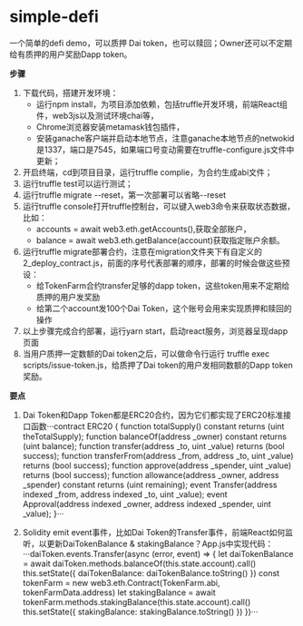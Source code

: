 # simple-defi
一个简单的defi demo，可以质押 Dai token，也可以赎回；Owner还可以不定期给有质押的用户奖励Dapp token。

**步骤**

1. 下载代码，搭建开发环境：
    - 运行npm install，为项目添加依赖，包括truffle开发环境，前端React组件，web3js以及测试环境chai等，
    - Chrome浏览器安装metamask钱包插件，
    - 安装ganache客户端并启动本地节点，注意ganache本地节点的netwokid是1337，端口是7545，如果端口号变动需要在truffle-configure.js文件中更新；
2. 开启终端，cd到项目目录，运行truffle complie，为合约生成abi文件；
3. 运行truffle test可以运行测试；
4. 运行truffle migrate --reset，第一次部署可以省略--reset
5. 运行truffle console打开truffle控制台，可以键入web3命令来获取状态数据，比如：
    - accounts = await web3.eth.getAccounts(),获取全部账户，
    - balance = await web3.eth.getBalance(account)获取指定账户余额。
7. 运行truffle migrate部署合约，注意在migration文件夹下有自定义的2_deploy_contract.js，前面的序号代表部署的顺序，部署的时候会做这些预设：
    - 给TokenFarm合约transfer足够的dapp token，这些token用来不定期给质押的用户发奖励
    - 给第二个account发100个Dai Token，这个账号会用来实现质押和赎回的操作
8. 以上步骤完成合约部署，运行yarn start，启动react服务，浏览器呈现dapp页面
9. 当用户质押一定数额的Dai token之后，可以做命令行运行 truffle exec scripts/issue-token.js，给质押了Dai token的用户发相同数额的Dapp token奖励。

**要点**
1. Dai Token和Dapp Token都是ERC20合约，因为它们都实现了ERC20标准接口函数···contract ERC20 {
   function totalSupply() constant returns (uint theTotalSupply);
   function balanceOf(address _owner) constant returns (uint balance);
   function transfer(address _to, uint _value) returns (bool success);
   function transferFrom(address _from, address _to, uint _value) returns (bool success);
   function approve(address _spender, uint _value) returns (bool success);
   function allowance(address _owner, address _spender) constant returns (uint remaining);
   event Transfer(address indexed _from, address indexed _to, uint _value);
   event Approval(address indexed _owner, address indexed _spender, uint _value);
}···

2. Solidity emit event事件，比如Dai Token的Transfer事件，前端React如何监听，以更新DaiTokenBalance & stakingBalance？App.js中实现代码：···daiToken.events.Transfer(async (error, event) => {
        let daiTokenBalance = await daiToken.methods.balanceOf(this.state.account).call()
        this.setState({ daiTokenBalance: daiTokenBalance.toString() })
        const tokenFarm = new web3.eth.Contract(TokenFarm.abi, tokenFarmData.address)
        let stakingBalance = await tokenFarm.methods.stakingBalance(this.state.account).call()
        this.setState({ stakingBalance: stakingBalance.toString() })
      })···
